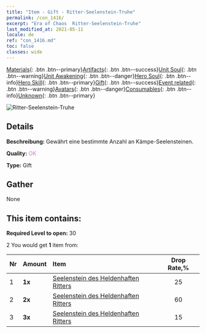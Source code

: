 ```yaml
---
title: "Item - Gift - Ritter-Seelenstein-Truhe"
permalink: /con_1416/
excerpt: "Era of Chaos  Ritter-Seelenstein-Truhe"
last_modified_at: 2021-05-11
locale: de
ref: "con_1416.md"
toc: false
classes: wide
---
```

 [Materials](/ItemsDE/){: .btn .btn--primary}[Artifacts](/ItemsDE/Artifacts/){: .btn .btn--success}[Unit Soul](/ItemsDE/UnitSoul/){: .btn .btn--warning}[Unit Awakening](/ItemsDE/UnitAwakening/){: .btn .btn--danger}[Hero Soul](/ItemsDE/HeroSoul/){: .btn .btn--info}[Hero Skill](/ItemsDE/HeroSkill/){: .btn .btn--primary}[Gift](/ItemsDE/Gift/){: .btn .btn--success}[Event related](/ItemsDE/Events/){: .btn .btn--warning}[Avatars](/ItemsDE/Avatars/){: .btn .btn--danger}[Consumables](/ItemsDE/Consumables/){: .btn .btn--info}[Unknown](/ItemsDE/Unknown/){: .btn .btn--primary}

 ![Ritter-Seelenstein-Truhe](/images/t/i_907028.png)

## Details
 **Beschreibung:** Gewährt eine bestimmte Anzahl an Kämpe-Seelensteinen.

 **Quality:** <span style="color: #DA70D6">OK</span>

 **Type:** Gift

## Gather

  None

## This item contains:

 **Required Level to open:** 30

 2 You would get **1** item  from:

  | Nr | Amount |     Item    | Drop Rate,% |
  |:---|:-------|:------------|:---------:|
  | 1 |  **1x** | [Seelenstein des Heldenhaften Ritters](/ItemsDE/unt_287/) | 25 | 
  | 2 |  **2x** | [Seelenstein des Heldenhaften Ritters](/ItemsDE/unt_287/) | 60 | 
  | 3 |  **3x** | [Seelenstein des Heldenhaften Ritters](/ItemsDE/unt_287/) | 15 | 
